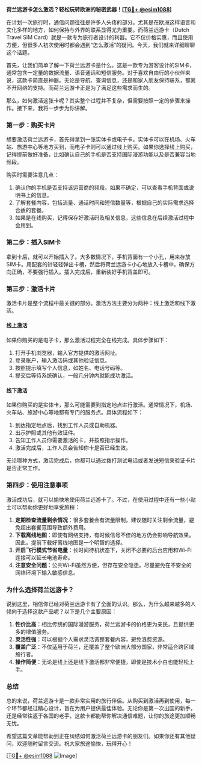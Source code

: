**荷兰远游卡怎么激活？轻松玩转欧洲的秘密武器！[[TG💪+ @esim1088](https://t.me/s/esim1088)]**

在计划一次旅行时，通信问题往往是许多人头疼的部分。尤其是在欧洲这样语言和文化多样的地方，如何保持与外界的联系显得尤为重要。而荷兰远游卡（Dutch Travel SIM Card）就是一款专为旅行者设计的利器。它不仅价格实惠，而且使用方便，但很多人初次使用时都会遇到“怎么激活”的疑问。今天，我们就来详细聊聊这个话题。

首先，让我们简单了解一下荷兰远游卡是什么。这是一款专为游客设计的SIM卡，通常包含一定量的数据流量、语音通话和短信服务。对于喜欢自由行的小伙伴来说，这款卡简直是神器。无论是导航、查询信息，还是和家人朋友保持联系，都离不开网络的支持。而荷兰远游卡正是为了满足这些需求而生的。

那么，如何激活这张卡呢？其实整个过程并不复杂，但需要按照一定的步骤来操作。接下来，我将一步步为你讲解。

### **第一步：购买卡片**

想要激活荷兰远游卡，首先得拿到一张实体卡或电子卡。实体卡可以在机场、火车站、旅游中心等地方买到，而电子卡则可以通过线上购买。如果你选择线上购买，记得提前做好准备，比如确认自己的手机是否支持国际漫游功能以及是否兼容当地频段。

购买时需要注意几点：

1. 确认你的手机是否支持该运营商的频段。如果不确定，可以查看手机背面或说明书上的信息。
2. 了解套餐内容，包括流量、通话时间和短信数量等，根据自己的实际需求选择合适的套餐。
3. 如果是在线购买，记得保存好激活码及相关信息，这些信息在后续激活过程中会用到。

### **第二步：插入SIM卡**

拿到卡后，就可以开始插入了。大多数情况下，手机背面有一个小孔，用来存放SIM卡。用配套的针轻轻弹出卡槽，然后将荷兰远游卡小心地放入卡槽中。确保方向正确，不要强行插入。插入完成后，重新装好手机背盖即可。

### **第三步：激活卡片**

激活卡片是整个流程中最关键的部分。激活方法主要分为两种：线上激活和线下激活。

#### **线上激活**

如果你购买的是电子卡，那么激活过程完全在线完成。具体步骤如下：

1. 打开手机浏览器，输入官方提供的激活网址。
2. 登录账户，输入激活码或其他验证信息。
3. 按照提示填写个人信息，如姓名、电话号码等。
4. 提交后等待系统确认，一般几分钟内就能成功激活。

#### **线下激活**

如果你购买的是实体卡，那么可能需要到指定地点进行激活。通常情况下，机场、火车站、旅游中心等地都有专门的服务点。具体流程如下：

1. 到达指定地点后，找到工作人员或自助机器。
2. 出示护照或其他有效证件。
3. 告知工作人员你需要激活的卡，并按照指示操作。
4. 激活完成后，工作人员会告知你卡是否已经生效。

无论哪种方式，激活完成后，你都可以通过拨打测试电话或者发送短信来验证卡片是否正常工作。

### **第四步：使用注意事项**

激活成功后，就可以愉快地使用荷兰远游卡了。不过，在使用过程中还有一些小贴士可以帮助你更好地享受旅程：

1. **定期检查流量剩余情况**：很多套餐会有流量限制，建议随时关注剩余流量，避免超出套餐范围导致额外费用。
2. **下载离线地图**：即使有网络支持，有时候信号不佳的地方仍会影响导航效果。因此，提前下载好离线地图是一个明智的选择。
3. **开启飞行模式节省电量**：长时间待机状态下，关闭不必要的后台应用和Wi-Fi连接可以延长电池寿命。
4. **注意安全问题**：公共Wi-Fi虽然方便，但存在安全隐患。尽量避免在不安全的网络环境下输入敏感信息。

### **为什么选择荷兰远游卡？**

说到这里，相信你已经对荷兰远游卡有了全面的认识。那么，为什么越来越多的人倾向于选择这款产品呢？以下是几个主要原因：

1. **性价比高**：相比传统的国际漫游服务，荷兰远游卡的价格更为亲民，且提供更多的增值服务。
2. **灵活性强**：可以根据个人需求灵活调整套餐内容，避免浪费资源。
3. **覆盖广泛**：不仅适用于荷兰，还覆盖了整个欧洲大部分国家，非常适合跨区域旅行者。
4. **操作简便**：无论是线上还是线下激活都非常便捷，即使是技术小白也能轻松上手。

### **总结**

总的来说，荷兰远游卡是一款非常实用的旅行伴侣。从购买到激活再到使用，每一个环节都经过精心设计，旨在为用户提供最佳体验。无论你是第一次出国的新手，还是经常往返于各国的老手，这款卡都能帮你解决通信难题，让你的旅途更加顺畅无忧。

希望这篇文章能帮助到正在纠结如何激活荷兰远游卡的朋友们。如果你还有其他疑问，欢迎随时留言交流。祝大家旅途愉快，玩得开心！

[[TG💪+ @esim1088](https://t.me/s/esim1088) ![Image](https://i.postimg.cc/4NQfJmqS/Snipaste-2025-05-13-00-14-12.png)]
